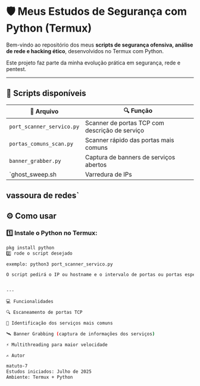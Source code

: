 # 🛡️ Meus Estudos de Segurança com Python (Termux)

Bem-vindo ao repositório dos meus **scripts de segurança ofensiva, análise de rede e hacking ético**, desenvolvidos no Termux com Python.

Este projeto faz parte da minha evolução prática em segurança, rede e pentest.

---

## 🚀 **Scripts disponíveis**

| 📂 Arquivo                | 🔍 Função                                      |
|--------------------------|-----------------------------------------------|
| `port_scanner_servico.py` | Scanner de portas TCP com descrição de serviço |
| `portas_comuns_scan.py`   | Scanner rápido das portas mais comuns         |
| `banner_grabber.py`       | Captura de banners de serviços abertos        |  
| `ghost_sweep.sh           | Varredura de IPs               
vassoura de redes` 
---

## ⚙️ **Como usar**

### 1️⃣ Instale o Python no Termux:

```bash
pkg install python
2️⃣ rode o script desejado

exemplo: python3 port_scanner_servico.py

O script pedirá o IP ou hostname e o intervalo de portas ou portas específicas (no caso do banner grabbing).


---

💻 Funcionalidades

🔍 Escaneamento de portas TCP

🧩 Identificação dos serviços mais comuns

🛰️ Banner Grabbing (captura de informações dos serviços)

⚡ Multithreading para maior velocidade

✍️ Autor

matuto-7
Estudos iniciados: Julho de 2025
Ambiente: Termux + Python
